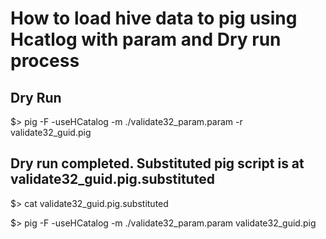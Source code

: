 # How to load hive data to pig using Hcatlog with param and Dry run process

Dry Run 
-----------------------------------------------------------------------------------
$> pig -F -useHCatalog -m ./validate32_param.param  -r validate32_guid.pig
 
Dry run completed. Substituted pig script is at validate32_guid.pig.substituted
------------------------------------------------------------------------------
$> cat validate32_guid.pig.substituted

$> pig -F -useHCatalog -m ./validate32_param.param  validate32_guid.pig
